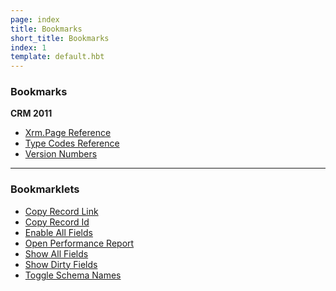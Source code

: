 ```yaml
---
page: index
title: Bookmarks
short_title: Bookmarks
index: 1
template: default.hbt
---
```


### Bookmarks
**CRM 2011**
- [Xrm.Page Reference](xrmreference.html)
- [Type Codes Reference](typecodes.html)
- [Version Numbers](http://social.technet.microsoft.com/wiki/contents/articles/8062.crm-2011-build-and-version-numbers.aspx)

---
### Bookmarklets
- <a href='[js copy-record-link]'>Copy Record Link</a>
- <a href='[js copy-record-id]'>Copy Record Id</a>
- <a href='[js enable-all-fields]'>Enable All Fields</a>
- <a href='[js open-performance-report]'>Open Performance Report</a>
- <a href='[js show-all-fields]'>Show All Fields</a>
- <a href='[js show-dirty-fields]'>Show Dirty Fields</a>
- <a href='[js toggle-schema-names]'>Toggle Schema Names</a>